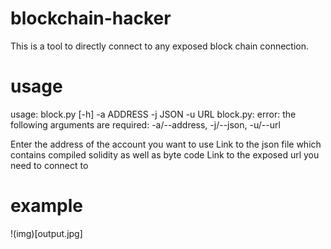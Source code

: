 # blockchain-hacker
This is a tool to directly connect to any exposed block chain connection. 

# usage
usage: block.py [-h] -a ADDRESS -j JSON -u URL
block.py: error: the following arguments are required: -a/--address, -j/--json, -u/--url

Enter the address of the account you want to use
Link to the json file which contains compiled solidity as well as byte code
Link to the exposed url you need to connect to

# example
!(img)[output.jpg]
